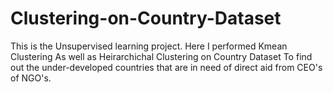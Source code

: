 # Clustering-on-Country-Dataset
This is the Unsupervised learning project. Here I performed Kmean Clustering As well as Heirarchichal Clustering on Country Dataset To find out the under-developed countries that are in need of direct aid from CEO's of NGO's.
